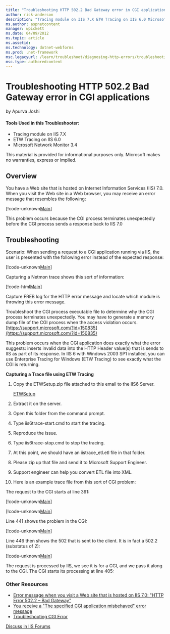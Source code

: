 ```yaml
---
title: "Troubleshooting HTTP 502.2 Bad Gateway error in CGI applications | Microsoft Docs"
author: rick-anderson
description: "Tracing module on IIS 7.X ETW Tracing on IIS 6.0 Microsoft Network Monitor 3.4 This material is provided for informational purposes only. Microsoft makes no..."
ms.author: aspnetcontent
manager: wpickett
ms.date: 04/09/2012
ms.topic: article
ms.assetid: 
ms.technology: dotnet-webforms
ms.prod: .net-framework
msc.legacyurl: /learn/troubleshoot/diagnosing-http-errors/troubleshooting-http-5022-bad-gateway-error-in-cgi-applications
msc.type: authoredcontent
---
```

Troubleshooting HTTP 502.2 Bad Gateway error in CGI applications
====================
by Apurva Joshi

#### Tools Used in this Troubleshooter:

- Tracing module on IIS 7.X
- ETW Tracing on IIS 6.0
- Microsoft Network Monitor 3.4

This material is provided for informational purposes only. Microsoft makes no warranties, express or implied.

## Overview

You have a Web site that is hosted on Internet Information Services (IIS) 7.0. When you visit the Web site in a Web browser, you may receive an error message that resembles the following:

[!code-unknown[Main](troubleshooting-http-5022-bad-gateway-error-in-cgi-applications/samples/sample-127561-1.unknown)]

This problem occurs because the CGI process terminates unexpectedly before the CGI process sends a response back to IIS 7.0

## Troubleshooting

Scenario: When sending a request to a CGI application running via IIS, the user is presented with the following error instead of the expected response:

[!code-unknown[Main](troubleshooting-http-5022-bad-gateway-error-in-cgi-applications/samples/sample-127561-2.unknown)]

Capturing a Netmon trace shows this sort of information:

[!code-html[Main](troubleshooting-http-5022-bad-gateway-error-in-cgi-applications/samples/sample3.html)]

Capture FREB log for the HTTP error message and locate which module is throwing this error message.

Troubleshoot the CGI process executable file to determine why the CGI process terminates unexpectedly. You may have to generate a memory dump file of the CGI process when the access violation occurs.[https://support.microsoft.com/?id=150835](https://support.microsoft.com/?id=150835)

This problem occurs when the CGI application does exactly what the error suggests: inserts invalid data into the HTTP Header value(s) that is sends to IIS as part of its response. In IIS 6 with Windows 2003 SP1 installed, you can use Enterprise Tracing for Windows (ETW Tracing) to see exactly what the CGI is returning.

**Capturing a Trace file using ETW Tracing**

1. Copy the ETWSetup.zip file attached to this email to the IIS6 Server. 

    [ETWSetup](troubleshooting-http-5022-bad-gateway-error-in-cgi-applications/_static/troubleshooting-http-5022-bad-gateway-error-in-cgi-applications-1116-etwsetup1.zip)
2. Extract it on the server.
3. Open this folder from the command prompt.
4. Type iis6trace-start.cmd to start the tracing.
5. Reproduce the issue.
6. Type iis6trace-stop.cmd to stop the tracing.
7. At this point, we should have an iistrace\_etl.etl file in that folder.
8. Please zip up that file and send it to Microsoft Support Engineer.
9. Support engineer can help you convert ETL file into XML.
10. Here is an example trace file from this sort of CGI problem:

The request to the CGI starts at line 391:

[!code-unknown[Main](troubleshooting-http-5022-bad-gateway-error-in-cgi-applications/samples/sample-127561-4.unknown)]

[!code-unknown[Main](troubleshooting-http-5022-bad-gateway-error-in-cgi-applications/samples/sample-127561-5.unknown)]

Line 441 shows the problem in the CGI:

[!code-unknown[Main](troubleshooting-http-5022-bad-gateway-error-in-cgi-applications/samples/sample-127561-6.unknown)]

Line 446 then shows the 502 that is sent to the client. It is in fact a 502.2 (substatus of 2):

[!code-unknown[Main](troubleshooting-http-5022-bad-gateway-error-in-cgi-applications/samples/sample-127561-7.unknown)]

The request is processed by IIS, we see it is for a CGI, and we pass it along to the CGI. The CGI starts its processing at line 405:

### Other Resources

- [Error message when you visit a Web site that is hosted on IIS 7.0: "HTTP Error 502.2 – Bad Gateway"](https://support.microsoft.com/kb/942057)
- [You receive a "The specified CGI application misbehaved" error message](https://support.microsoft.com/?id=145661)
- [Troubleshooting CGI Error](https://support.microsoft.com/?id=150835)
  
  
[Discuss in IIS Forums](https://forums.iis.net/1104.aspx)
